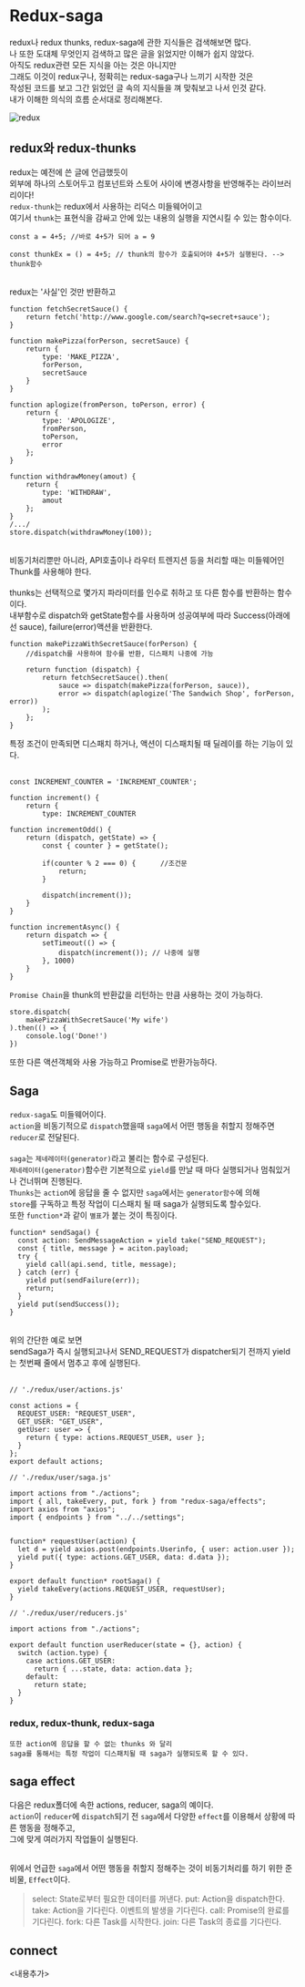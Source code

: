 # Redux-saga

redux나 redux thunks, redux-saga에 관한 지식들은 검색해보면 많다.<br>
나 또한 도대체 무엇인지 검색하고 많은 글을 읽었지만 이해가 쉽지 않았다.<br>
아직도 redux관련 모든 지식을 아는 것은 아니지만<br>
그래도 이것이 redux구나, 정확히는 redux-saga구나 느끼기 시작한 것은<br>
작성된 코드를 보고 그간 읽었던 글 속의 지식들을 껴 맞춰보고 나서 인것 같다.<br>
내가 이해한 의식의 흐름 순서대로 정리해본다.<br>

![redux](https://github.com/WonjeongPark/whatIThink/blob/master/IMG/redux.png?raw=true)

## redux와 redux-thunks
redux는 예전에 쓴 글에 언급했듯이<br>
외부에 하나의 스토어두고 컴포넌트와 스토어 사이에 변경사항을 반영해주는 라이브러리이다!<br>
`redux-thunk`는 redux에서 사용하는 리덕스 미들웨어이고<br>
여기서 `thunk`는 표현식을 감싸고 안에 있는 내용의 실행을 지연시킬 수 있는 함수이다.<br>
```
const a = 4+5; //바로 4+5가 되어 a = 9

const thunkEx = () = 4+5; // thunk의 함수가 호출되어야 4+5가 실행된다. --> thunk함수
```

<br>redux는 '사실'인 것만 반환하고<br>

```
function fetchSecretSauce() {
    return fetch('http://www.google.com/search?q=secret+sauce');
}

function makePizza(forPerson, secretSauce) {
    return {
        type: 'MAKE_PIZZA',
        forPerson,
        secretSauce
    }
}

function aplogize(fromPerson, toPerson, error) {
    return {
        type: 'APOLOGIZE',
        fromPerson,
        toPerson,
        error
    };
}

function withdrawMoney(amout) {
    return {
        type: 'WITHDRAW',
        amout
    };
}
/.../
store.dispatch(withdrawMoney(100));
```

<br>비동기처리뿐만 아니라, API호출이나 라우터 트렌지션 등을 처리할 때는 미들웨어인 Thunk를 사용해야 한다.<br><br>
thunks는 선택적으로 몇가지 파라미터를 인수로 취하고 또 다른 함수를 반환하는 함수이다.<br>
내부함수로 dispatch와 getState함수를 사용하며 성공여부에 따라 Success(아래에선 sauce), failure(error)액션을 반환한다.<br>

```
function makePizzaWithSecretSauce(forPerson) {
    //dispatch를 사용하여 함수를 반환, 디스패치 나중에 가능

    return function (dispatch) {
        return fetchSecretSauce().then(
            sauce => dispatch(makePizza(forPerson, sauce)),
            error => dispatch(aplogize('The Sandwich Shop', forPerson, error))
        );
    };
}
```

특정 조건이 만족되면 디스패치 하거나, 액션이 디스패치될 때 딜레이를 하는 기능이 있다.<br><br>

```
const INCREMENT_COUNTER = 'INCREMENT_COUNTER';

function increment() {
    return {
        type: INCREMENT_COUNTER

function incrementOdd() {
    return (dispatch, getState) => {
        const { counter } = getState();

        if(counter % 2 === 0) {      //조건문
            return;
        }
        
        dispatch(increment());
    }
}
```
```
function incrementAsync() {
    return dispatch => {     
        setTimeout(() => {
            dispatch(increment()); // 나중에 실행
        }, 1000)
    }
}
```
`Promise Chain`을 thunk의 반환값을 리턴하는 만큼 사용하는 것이 가능하다.
```
store.dispatch(
    makePizzaWithSecretSauce('My wife')
).then(() => {
    console.log('Done!')
})
```

또한 다른 액션객체와 사용 가능하고 Promise로 반환가능하다.

## Saga
`redux-saga`도 미들웨어이다.<br>
`action`을 비동기적으로 `dispatch`했을때 `saga`에서 어떤 행동을 취할지 정해주면 `reducer`로 전달된다.<br><br>
`saga`는 `제네레이터(generator)`라고 불리는 함수로 구성된다.<br>
`제네레이터(generator)`함수란 기본적으로 `yield`를 만날 때 마다 실행되거나 멈춰있거나 건너뛰며 진행된다.<br>
`Thunks`는 `actio`n에 응답을 줄 수 없지만 `saga`에서는 `generator함수`에 의해<br>
`store`를 구독하고 특정 작업이 디스패치 될 때 saga가 실행되도록 할수있다.<br>
또한 `function*`과 같이 `별표`가 붙는 것이 특징이다.<br>
```
function* sendSaga() {
  const action: SendMessageAction = yield take("SEND_REQUEST");
  const { title, message } = aciton.payload;
  try {
    yield call(api.send, title, message);
  } catch (err) {
    yield put(sendFailure(err));
    return;
  }
  yield put(sendSuccess());
}
```

<br>위의 간단한 예로 보면<br>
sendSaga가 즉시 실행되고나서 SEND_REQUEST가 dispatcher되기 전까지 yield는 첫번째 줄에서 멈추고 후에 실행된다.<br><br>


```
// './redux/user/actions.js'

const actions = {
  REQUEST_USER: "REQUEST_USER",
  GET_USER: "GET_USER",
  getUser: user => {
    return { type: actions.REQUEST_USER, user };
  }
};
export default actions;
```

```
// './redux/user/saga.js'

import actions from "./actions";
import { all, takeEvery, put, fork } from "redux-saga/effects";
import axios from "axios";
import { endpoints } from "../../settings";


function* requestUser(action) {
  let d = yield axios.post(endpoints.Userinfo, { user: action.user });
  yield put({ type: actions.GET_USER, data: d.data });
}

export default function* rootSaga() {
  yield takeEvery(actions.REQUEST_USER, requestUser);
}
```

```
// './redux/user/reducers.js'

import actions from "./actions";

export default function userReducer(state = {}, action) {
  switch (action.type) {
    case actions.GET_USER:
      return { ...state, data: action.data };
    default:
      return state;
  }
}
```

### redux, redux-thunk, redux-saga
```사실만 반환하는 redux에 thunk를 사용하는 것으로 함수를 반환하고 성공여부에따라 액션을 전달했다
또한 action에 응답을 할 수 없는 thunks 와 달리
saga를 통해서는 특정 작업이 디스패치될 때 saga가 실행되도록 할 수 있다.
```

## saga effect

다음은 redux폴더에 속한 actions, reducer, saga의 예이다.<br>
`action`이 `reducer`에 `dispatch`되기 전 `saga`에서 다양한 `effect`를 이용해서 상황에 따른 행동을 정해주고,<br>
그에 맞게 여러가지 작업들이 실행된다.<br><br>

위에서 언급한 `saga`에서 어떤 행동을 취할지 정해주는 것이 비동기처리를 하기 위한 준비물, `Effect`이다.<br>

>select: State로부터 필요한 데이터를 꺼낸다.
put: Action을 dispatch한다.
take: Action을 기다린다. 이벤트의 발생을 기다린다.
call: Promise의 완료를 기다린다.
fork: 다른 Task를 시작한다.
join: 다른 Task의 종료를 기다린다.


## connect
<내용추가><br>
